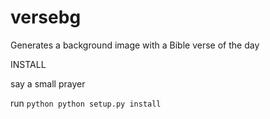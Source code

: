 # versebg
Generates a background image with a Bible verse of the day 

INSTALL

say a small prayer

run ```python
python setup.py install ```